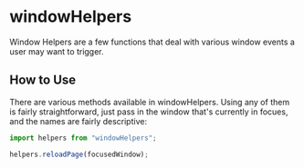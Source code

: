 windowHelpers
=============
Window Helpers are a few functions that deal with various window events a user may want to trigger.

How to Use
-----------
There are various methods available in windowHelpers. Using any of them is fairly straightforward, just pass in the window that's currently in focues, and the names are fairly descriptive:

```js
import helpers from "windowHelpers";

helpers.reloadPage(focusedWindow);
```
